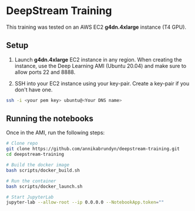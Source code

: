 # DeepStream Training

This training was tested on an AWS EC2 **g4dn.4xlarge** instance (T4 GPU).

## Setup

1. Launch **g4dn.4xlarge** EC2 instance in any region.
When creating the instance, use the Deep Learning AMI (Ubuntu 20.04) and make sure to allow ports 22 and 8888.

2. SSH into your EC2 instance using your key-pair. Create a key-pair if you don't have one.
```bash
ssh -i <your pem key> ubuntu@<Your DNS name>
```


## Running the notebooks

Once in the AMI, run the following steps:

```bash
# Clone repo
git clone https://github.com/annikabrundyn/deepstream-training.git
cd deepstream-training

# Build the docker image
bash scripts/docker_build.sh

# Run the container
bash scripts/docker_launch.sh

# Start JupyterLab
jupyter-lab --allow-root --ip 0.0.0.0 --NotebookApp.token=""
```
